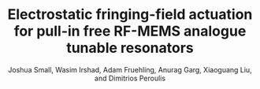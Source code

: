 ---
type: article
title: Electrostatic fringing-field actuation for pull-in free RF-MEMS analogue tunable resonators
author: Joshua Small, Wasim Irshad, Adam Fruehling, Anurag Garg, Xiaoguang Liu, and Dimitrios Peroulis
journal: Journal of Micromechanics and Microengineering
volume: 22
number: 9
year: 2012
month: Sep
doi: 10.1088/0960-1317/22/9/095004
pages: 095004
publisher:
booktitle:
note:
sort_key: 201209
bib_key: jsmall2012a
---